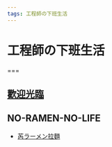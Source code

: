 ```yaml
---
tags: 工程師の下班生活
---
```


# 工程師の下班生活
===
## [歡迎光臨](https://hackmd.io/@andy010629/By6ebJfWq)
## NO-RAMEN-NO-LIFE

- [芮ラーメン拉麵](https://hackmd.io/@andy010629/芮ラーメン拉麵)
    
